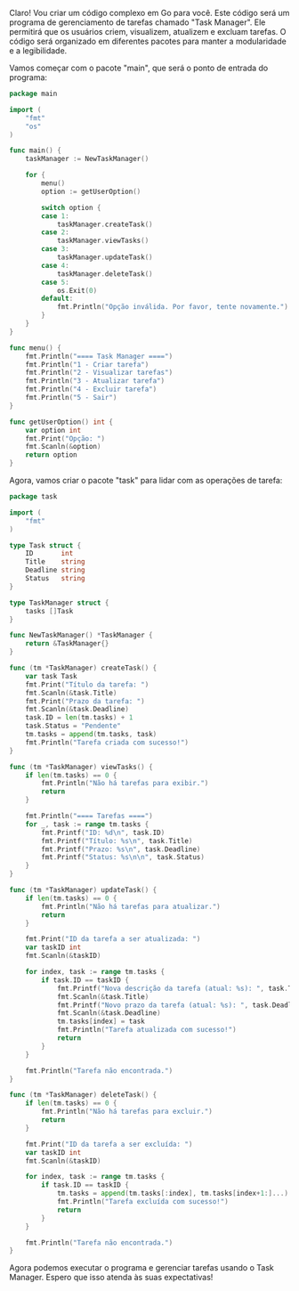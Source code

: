 Claro! Vou criar um código complexo em Go para você. Este código será um programa de gerenciamento de tarefas chamado "Task Manager". Ele permitirá que os usuários criem, visualizem, atualizem e excluam tarefas. O código será organizado em diferentes pacotes para manter a modularidade e a legibilidade.

Vamos começar com o pacote "main", que será o ponto de entrada do programa:

```go
package main

import (
	"fmt"
	"os"
)

func main() {
	taskManager := NewTaskManager()

	for {
		menu()
		option := getUserOption()

		switch option {
		case 1:
			taskManager.createTask()
		case 2:
			taskManager.viewTasks()
		case 3:
			taskManager.updateTask()
		case 4:
			taskManager.deleteTask()
		case 5:
			os.Exit(0)
		default:
			fmt.Println("Opção inválida. Por favor, tente novamente.")
		}
	}
}

func menu() {
	fmt.Println("==== Task Manager ====")
	fmt.Println("1 - Criar tarefa")
	fmt.Println("2 - Visualizar tarefas")
	fmt.Println("3 - Atualizar tarefa")
	fmt.Println("4 - Excluir tarefa")
	fmt.Println("5 - Sair")
}

func getUserOption() int {
	var option int
	fmt.Print("Opção: ")
	fmt.Scanln(&option)
	return option
}
```

Agora, vamos criar o pacote "task" para lidar com as operações de tarefa:

```go
package task

import (
	"fmt"
)

type Task struct {
	ID       int
	Title    string
	Deadline string
	Status   string
}

type TaskManager struct {
	tasks []Task
}

func NewTaskManager() *TaskManager {
	return &TaskManager{}
}

func (tm *TaskManager) createTask() {
	var task Task
	fmt.Print("Título da tarefa: ")
	fmt.Scanln(&task.Title)
	fmt.Print("Prazo da tarefa: ")
	fmt.Scanln(&task.Deadline)
	task.ID = len(tm.tasks) + 1
	task.Status = "Pendente"
	tm.tasks = append(tm.tasks, task)
	fmt.Println("Tarefa criada com sucesso!")
}

func (tm *TaskManager) viewTasks() {
	if len(tm.tasks) == 0 {
		fmt.Println("Não há tarefas para exibir.")
		return
	}

	fmt.Println("==== Tarefas ====")
	for _, task := range tm.tasks {
		fmt.Printf("ID: %d\n", task.ID)
		fmt.Printf("Título: %s\n", task.Title)
		fmt.Printf("Prazo: %s\n", task.Deadline)
		fmt.Printf("Status: %s\n\n", task.Status)
	}
}

func (tm *TaskManager) updateTask() {
	if len(tm.tasks) == 0 {
		fmt.Println("Não há tarefas para atualizar.")
		return
	}

	fmt.Print("ID da tarefa a ser atualizada: ")
	var taskID int
	fmt.Scanln(&taskID)

	for index, task := range tm.tasks {
		if task.ID == taskID {
			fmt.Printf("Nova descrição da tarefa (atual: %s): ", task.Title)
			fmt.Scanln(&task.Title)
			fmt.Printf("Novo prazo da tarefa (atual: %s): ", task.Deadline)
			fmt.Scanln(&task.Deadline)
			tm.tasks[index] = task
			fmt.Println("Tarefa atualizada com sucesso!")
			return
		}
	}

	fmt.Println("Tarefa não encontrada.")
}

func (tm *TaskManager) deleteTask() {
	if len(tm.tasks) == 0 {
		fmt.Println("Não há tarefas para excluir.")
		return
	}

	fmt.Print("ID da tarefa a ser excluída: ")
	var taskID int
	fmt.Scanln(&taskID)

	for index, task := range tm.tasks {
		if task.ID == taskID {
			tm.tasks = append(tm.tasks[:index], tm.tasks[index+1:]...)
			fmt.Println("Tarefa excluída com sucesso!")
			return
		}
	}

	fmt.Println("Tarefa não encontrada.")
}
```

Agora podemos executar o programa e gerenciar tarefas usando o Task Manager. Espero que isso atenda às suas expectativas!